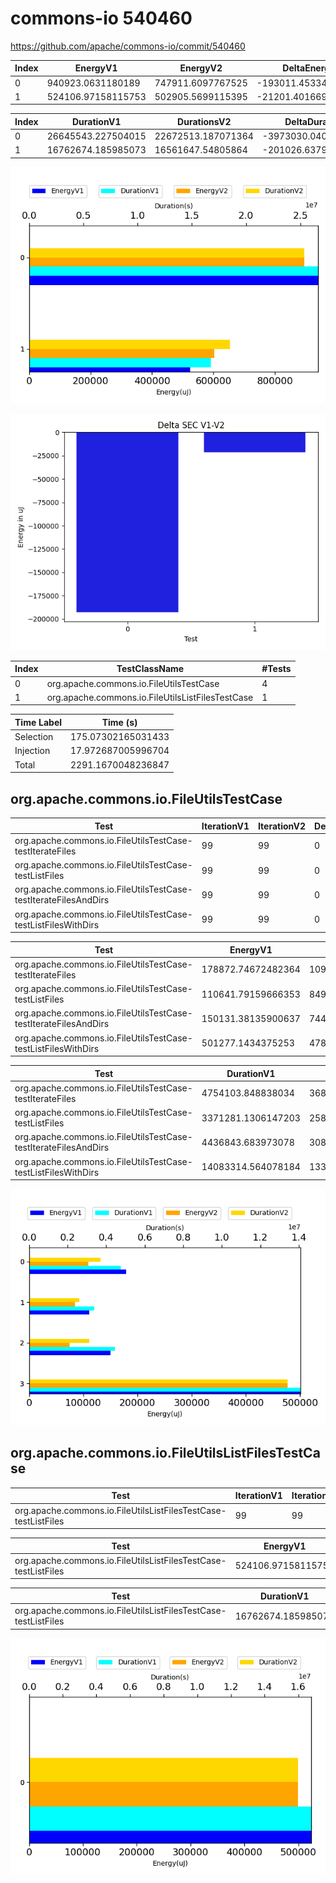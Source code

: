 # commons-io 540460


https://github.com/apache/commons-io/commit/540460


| Index | EnergyV1 | EnergyV2 | DeltaEnergy |
| --- | --- | --- | --- |
| 0 | 940923.0631180189 | 747911.6097767525 | -193011.45334126637 |
| 1 | 524106.97158115753 | 502905.5699115395 | -21201.401669618033 |

| Index | DurationV1 | DurationsV2 | DeltaDuration |
| --- | --- | --- | --- |
| 0 | 26645543.227504015 | 22672513.187071364 | -3973030.0404326506 |
| 1 | 16762674.185985073 | 16561647.54805864 | -201026.63792643324 |

![](./commons-io.png)

![](./commons-io_delta_1_v.png)

| Index | TestClassName | #Tests |
| --- | --- | --- |
| 0 | org.apache.commons.io.FileUtilsTestCase | 4 |
| 1 | org.apache.commons.io.FileUtilsListFilesTestCase | 1 |



| Time Label | Time (s) |
| --- | --- |
| Selection | 175.07302165031433 |
| Injection | 17.972687005996704 |
| Total | 2291.1670048236847 |
## org.apache.commons.io.FileUtilsTestCase

| Test | IterationV1 | IterationV2 | DeltaIteration |
| --- | --- | --- | --- |
| org.apache.commons.io.FileUtilsTestCase-testIterateFiles | 99 | 99 | 0 |
| org.apache.commons.io.FileUtilsTestCase-testListFiles | 99 | 99 | 0 |
| org.apache.commons.io.FileUtilsTestCase-testIterateFilesAndDirs | 99 | 99 | 0 |
| org.apache.commons.io.FileUtilsTestCase-testListFilesWithDirs | 99 | 99 | 0 |

| Test | EnergyV1 | EnergyV2 | DeltaEnergy |
| --- | --- | --- | --- |
| org.apache.commons.io.FileUtilsTestCase-testIterateFiles | 178872.74672482364 | 109763.15620911923 | -69109.5905157044 |
| org.apache.commons.io.FileUtilsTestCase-testListFiles | 110641.79159666353 | 84952.54896236729 | -25689.242634296243 |
| org.apache.commons.io.FileUtilsTestCase-testIterateFilesAndDirs | 150131.38135900637 | 74478.01930165262 | -75653.36205735375 |
| org.apache.commons.io.FileUtilsTestCase-testListFilesWithDirs | 501277.1434375253 | 478717.8853036134 | -22559.258133911935 |

| Test | DurationV1 | DurationsV2 | DeltaDuration |
| --- | --- | --- | --- |
| org.apache.commons.io.FileUtilsTestCase-testIterateFiles | 4754103.848838034 | 3680583.689074125 | -1073520.159763909 |
| org.apache.commons.io.FileUtilsTestCase-testListFiles | 3371281.1306147203 | 2586415.400313509 | -784865.7303012111 |
| org.apache.commons.io.FileUtilsTestCase-testIterateFilesAndDirs | 4436843.683973078 | 3088443.1987832626 | -1348400.485189815 |
| org.apache.commons.io.FileUtilsTestCase-testListFilesWithDirs | 14083314.564078184 | 13317070.898900468 | -766243.665177716 |

![](./org.apache.commons.io.FileUtilsTestCase-graph.png)

## org.apache.commons.io.FileUtilsListFilesTestCase

| Test | IterationV1 | IterationV2 | DeltaIteration |
| --- | --- | --- | --- |
| org.apache.commons.io.FileUtilsListFilesTestCase-testListFiles | 99 | 99 | 0 |

| Test | EnergyV1 | EnergyV2 | DeltaEnergy |
| --- | --- | --- | --- |
| org.apache.commons.io.FileUtilsListFilesTestCase-testListFiles | 524106.97158115753 | 502905.5699115395 | -21201.401669618033 |

| Test | DurationV1 | DurationsV2 | DeltaDuration |
| --- | --- | --- | --- |
| org.apache.commons.io.FileUtilsListFilesTestCase-testListFiles | 16762674.185985073 | 16561647.54805864 | -201026.63792643324 |

![](./org.apache.commons.io.FileUtilsListFilesTestCase-graph.png)

